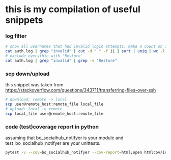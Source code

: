 # this is my compilation of useful snippets

### log filter
```bash
# show all usernames that had invalid login attempts. make a count on it
cat auth.log | grep "invalid" | cut -d " " -f 11 | sort | uniq | wc -l
# exclude everythin with 'Restore' 
cat auth.log | grep "invalid" | grep -v "Restore"

```
### scp down/upload
this snippet was taken from https://stackoverflow.com/questions/343711/transferring-files-over-ssh
```bash
# download: remote -> local
scp user@remote_host:remote_file local_file 
# upload: local -> remote
scp local_file user@remote_host:remote_file
```
### code (test)coverage report in python
assuming that bo_socialhub_notifyer is your module and test_bo_socialhub_notifyer are your unittests.
```bash
pytest -v --cov=bo_socialhub_notifyer --cov-report=html;open htmlcov/index.html
```

